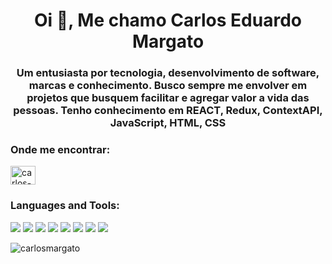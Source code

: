 <h1 align="center">Oi 👋, Me chamo Carlos Eduardo Margato</h1>
<h3 align="center">Um entusiasta por tecnologia, desenvolvimento de software, marcas e conhecimento.
Busco sempre me envolver em projetos que busquem facilitar e agregar valor a vida das pessoas.
Tenho conhecimento em REACT, Redux, ContextAPI, JavaScript, HTML, CSS</h3>

<h3 align="left">Onde me encontrar:</h3>
<p align="left">
<a href="https://linkedin.com/in/carlos-margato" target="blank"><img align="center" src="https://raw.githubusercontent.com/rahuldkjain/github-profile-readme-generator/master/src/images/icons/Social/linked-in-alt.svg" alt="carlos-margato" height="30" width="40" /></a>
</p>

<h3 align="left">Languages and Tools:</h3>
<p align="left"> <img src="https://img.shields.io/badge/HTML5-E34F26?style=for-the-badge&logo=html5&logoColor=white" /> <img src="https://img.shields.io/badge/CSS3-1572B6?style=for-the-badge&logo=css3&logoColor=white" /> <img src="https://img.shields.io/badge/JavaScript-F7DF1E?style=for-the-badge&logo=javascript&logoColor=black" /> <img src="https://img.shields.io/badge/React-20232A?style=for-the-badge&logo=react&logoColor=61DAFB" /> <img src="https://img.shields.io/badge/MongoDB-4EA94B?style=for-the-badge&logo=mongodb&logoColor=white" /> <img src="https://img.shields.io/badge/Node.js-43853D?style=for-the-badge&logo=node.js&logoColor=white"/> <img src="https://img.shields.io/badge/Express.js-404D59?style=for-the-badge" /> <img src="https://img.shields.io/badge/React-20232A?style=for-the-badge&logo=react&logoColor=61DAFB" /> </p>

<p><img align="center" src="https://github-readme-stats.vercel.app/api/top-langs?username=carlosmargato&show_icons=true&locale=en&layout=compact" alt="carlosmargato" /></p>
